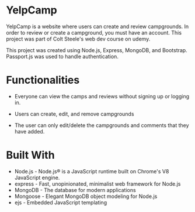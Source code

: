 # YelpCamp

YelpCamp is a website where users can create and review campgrounds. In order to review or create a campground, you must have an account. This project was part of Colt Steele's web dev course on udemy.

This project was created using Node.js, Express, MongoDB, and Bootstrap. Passport.js was used to handle authentication.

# Functionalities

- Everyone can view the camps and reviews without signing up or logging in.

- Users can create, edit, and remove campgrounds

- The user can only edit/delete the campgrounds and comments that they have added.

# Built With

- Node.js - Node.js® is a JavaScript runtime built on Chrome's V8 JavaScript engine.
- express - Fast, unopinionated, minimalist web framework for Node.js
- MongoDB - The database for modern applications
- Mongoose - Elegant MongoDB object modeling for Node.js
- ejs - Embedded JavaScript templating
